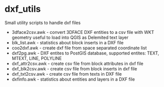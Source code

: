# dxf_utils
Small utility scripts to handle dxf files

* 3dface2csv.awk - convert 3DFACE DXF entities to a csv file with WKT geometry useful to load into QGIS as Delemited text layer
* blk_list.awk - statistics about block inserts in a DXF file
* coo2dxf.awk - create dxf file from space separated coordinate list
* dxf2pg.awk - DXF entites to PostGIS database, supported entites: TEXT, MTEXT, LINE, POLYLINE
* dxf_attr2csv.awk - create csv file from block attributes in dxf file
* dxf_blk2csv.awk - create csv file from block inserts in dxf file
* dxf_txt2csv.awk - create csv file from texts in DXF file
* dxfinfo.awk - statistics about entities and layers in a DXF file
